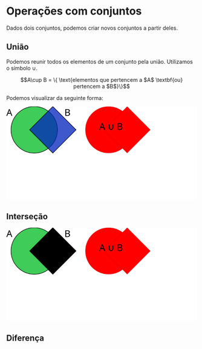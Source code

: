 # Operações com conjuntos

Dados dois conjuntos, podemos criar novos conjuntos a partir deles. 

## União

Podemos reunir todos os elementos de um conjunto pela união. Utilizamos o símbolo $\cup$.

$$A\cup B = \{ \text{elementos que pertencem a $A$ \textbf{ou} pertencem a $B$}\}$$

Podemos visualizar da seguinte forma:

![Diagrama da união](./img/aula02-img01.svg)


## Interseção
![Diagrama da interseção](./img/aula02-img02.svg)

## Diferença